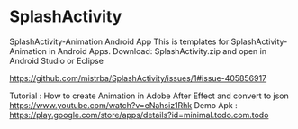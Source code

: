 # SplashActivity
SplashActivity-Animation Android App
This is templates for SplashActivity-Animation in Android Apps. 
Download: SplashActivity.zip and open in Android Studio or Eclipse

https://github.com/mistrba/SplashActivity/issues/1#issue-405856917


Tutorial : How to create Animation in Adobe After Effect and convert to json https://www.youtube.com/watch?v=eNahsiz1Rhk
Demo Apk : https://play.google.com/store/apps/details?id=minimal.todo.com.todo

